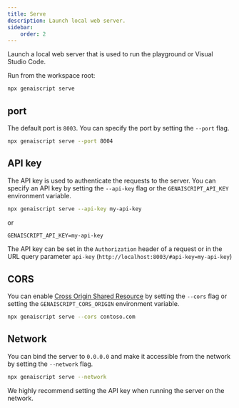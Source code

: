 ```yaml
---
title: Serve
description: Launch local web server.
sidebar:
    order: 2
---
```


Launch a local web server that is used to run the playground
or Visual Studio Code.

Run from the workspace root:

```bash
npx genaiscript serve
```

## port

The default port is `8003`. You can specify the port by setting the `--port` flag.

```bash
npx genaiscript serve --port 8004
```

## API key

The API key is used to authenticate the requests to the server.
You can specify an API key by setting the `--api-key` flag or the `GENAISCRIPT_API_KEY` environment variable.

```bash
npx genaiscript serve --api-key my-api-key
```

or

```txt title=".env"
GENAISCRIPT_API_KEY=my-api-key
```

The API key can be set in the `Authorization` header of a request or in the URL query parameter `api-key` (`http://localhost:8003/#api-key=my-api-key`)

## CORS

You can enable [Cross Origin Shared Resource](https://developer.mozilla.org/en-US/docs/Web/HTTP/CORS) by setting the `--cors` flag or setting the `GENAISCRIPT_CORS_ORIGIN` environment variable.

```bash
npx genaiscript serve --cors contoso.com
```

## Network

You can bind the server to `0.0.0.0` and make it accessible from the network by setting the `--network` flag.

```bash
npx genaiscript serve --network
```

We highly recommend setting the API key when running the server on the network.
